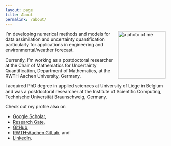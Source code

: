 ```yaml
---
layout: page
title: About
permalink: /about/
---
```


<img src="../images/myphoto.jpg" alt="a photo of me" width=150 style="float: right;" />

I’m developing numerical methods and models for data assimilation and
 uncertainty quantification particularly for applications in
  engineering and environmental/weather forecast.

Currently, I’m working as a postdoctoral researcher at the Chair of Mathematics for Uncertainty Quantification, Department of Mathematics, at the RWTH Aachen University, Germany.

I acquired PhD degree in applied sciences at University of Liège in Belgium and was a postdoctoral researcher at the Institute of Scientific Computing, Technische Universität Braunschweig, Germany.

Check out my profile also on
- [Google Scholar][google-scholar],
- [Research Gate][research-gate],
- [GitHub][github],
- [RWTH-Aachen GitLab][gitlab], and
- [LinkedIn][linked-in].

[google-scholar]: https://scholar.google.com/citations?user=_308zMUAAAAJ&hl=en&oi=ao
[research-gate]:  https://www.researchgate.net/profile/Truong-Vinh-Hoang
[github]: https://github.com/vinh-tr-hoang
[gitlab]: https://git.rwth-aachen.de/hoang.tr.vinh
[linked-in]: https://www.linkedin.com/in/truong-vinh-hoang-38154847/


